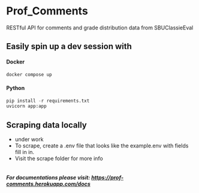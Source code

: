 # Prof_Comments

RESTful API for comments and grade distribution data from SBUClassieEval

## Easily spin up a dev session with

#### Docker
```bash
docker compose up
```
#### Python
```python
pip install -r requirements.txt
uvicorn app:app
```

## Scraping data locally 
- under work
- To scrape, create a .env file that looks like the example.env with fields fill in in.
- Visit the scrape folder for more info

```bash

```

##### For documentations please visit: https://prof-comments.herokuapp.com/docs
